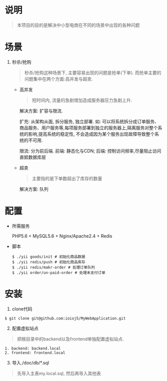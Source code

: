 # 说明

> 本项目的目的是解决中小型电商在不同的场景中出现的各种问题

# 场景

1. 秒杀/抢购
    > 秒杀/抢购这种场景下, 主要容易出现的问题是抢单(下单). 而抢单主要的问题集中在两个方面:高并发与超卖.

    - 高并发
        > 短时间内, 流量的急剧增加造成服务器压力急剧上升.

        解决方案: 扩容与限流.

        扩充: 从架构从面, 拆分服务, 独立部署. 如: 可以将系统拆分成订单服务、商品服务、用户服务等,每项服务部署到独立的服务器上,隔离服务对整个系统的影响,提高系统的稳定性, 不会造成因为某个服务出现故障导致整个系统的不可用.

        限流: 分为前后端. 前端: 静态化与CDN; 后端: 控制访问频率,尽量阻止访问直抵数据库层

    - 超卖
        > 主要指的是下单数超出了库存的数量

        解决方案: 队列

# 配置

- 所需服务

    PHP5.6 + MySQL5.6 + Nginx/Apache2.4 + Redis

- 脚本

    ```
    $ ./yii goods/init # 初始化商品数据
    $ ./yii redis/push # 初始化商品库存
    $ ./yii redis/makr-order # 处理订单队列
    $ ./yii order/un-paid-order # 处理未支付订单
    ```
    
# 安装

1. clone代码

```angular2html
$ git clone git@github.com:ioioj5/MyWebApplication.git
```

2. 配置虚拟站点
>把根目录中的backend以及frontend单独配置虚拟站点.

```angular2html
1. backend: backend.local
2. frontend: frontend.local
```

3. 导入./doc/db/*.sql
> 先导入主表my.local.sql, 然后再导入其他表